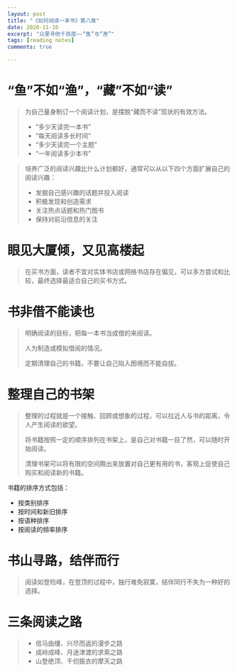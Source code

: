 ```yaml
---
layout: post
title: "《如何阅读一本书》第八章"
date: 2020-11-10
excerpt: "众里寻他千百度——“鱼”与“渔”"
tags: [reading notes]
comments: true

---
```


# “鱼”不如“渔”，“藏”不如“读”

> 为自己量身制订一个阅读计划，是摆脱“藏而不读”现状的有效方法。
>
> - “多少天读完一本书”
> - “每天阅读多长时间”
> - “多少天读完一个主题”
> - “一年阅读多少本书”

> 培养广泛的阅读兴趣比什么计划都好，通常可以从以下四个方面扩展自己的阅读兴趣：
>
> - 发掘自己感兴趣的话题并投入阅读
> - 积极发现和创造需求
> - 关注热点话题和热门图书
> - 保持对前沿信息的关注

# 眼见大厦倾，又见高楼起

> 在买书方面，读者不宜对实体书店或网络书店存在偏见，可以多方尝试和比较，最终选择最适合自己的买书方式。

# 书非借不能读也

> 明确阅读的目标，把每一本书当成借的来阅读。
>
> 人为制造或模拟借阅的情况。
>
> 定期清理自己的书籍，不要让自己陷入困境而不能自拔。

# 整理自己的书架

> 整理的过程就是一个接触、回顾或想象的过程，可以拉近人与书的距离，令人产生阅读的欲望。
>
> 将书籍按照一定的顺序排列在书架上，是自己对书籍一目了然，可以随时开始阅读。
>
> 清理书架可以将有限的空间腾出来放置对自己更有用的书，客观上促使自己购买和阅读新的书籍。

书籍的排序方式包括：

- 按类别排序
- 按时间和新旧排序
- 按语种排序
- 按阅读的频率排序

# 书山寻路，结伴而行

> 阅读如登险峰，在登顶的过程中，独行难免寂寞，结伴同行不失为一种好的选择。

# 三条阅读之路

> - 信马由缰、兴尽而返的漫步之路
> - 成岭成峰、月迷津渡的求索之路
> - 山登绝顶、千仞振衣的摩天之路